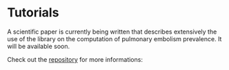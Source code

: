 # Tutorials

A scientific paper is currently being written that describes extensively the use of the library on the computation of pulmonary embolism prevalence. It will be available soon.

Check out the [repository](https://gitlab.eds.aphp.fr/equipedatascience/cse_210033) for more informations:
